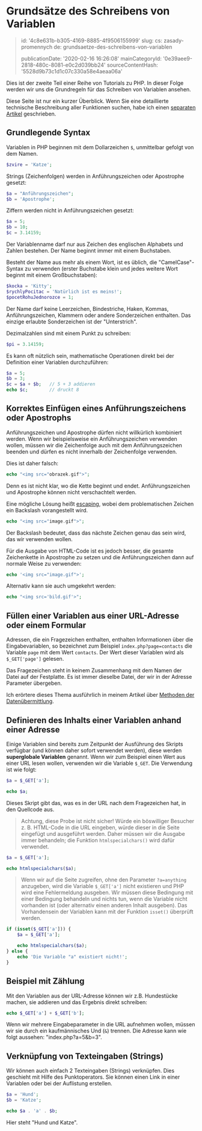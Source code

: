 Grundsätze des Schreibens von Variablen
=======================================

> id: '4c8e631b-b305-4169-8885-4f9506155999'
> slug:
> 	cs: zasady-promennych
> 	de: grundsaetze-des-schreibens-von-variablen
> 
> publicationDate: '2020-02-16 16:26:08'
> mainCategoryId: '0e39aee9-2818-480c-8081-e0c2d039bb24'
> sourceContentHash: '5528d9b73c1d1c07c330a58e4aeaa06a'

Dies ist der zweite Teil einer Reihe von Tutorials zu PHP. In dieser Folge werden wir uns die Grundregeln für das Schreiben von Variablen ansehen.

Diese Seite ist nur ein kurzer Überblick. Wenn Sie eine detaillierte technische Beschreibung aller Funktionen suchen, habe ich einen <a href="/variable">separaten Artikel</a> geschrieben.

Grundlegende Syntax
--------------------------

Variablen in PHP beginnen mit dem Dollarzeichen `$`, unmittelbar gefolgt von dem Namen.

```php
$zvire = 'Katze';
```

Strings (Zeichenfolgen) werden in Anführungszeichen oder Apostrophe gesetzt:

```php
$a = "Anführungszeichen";
$b = 'Apostrophe';
```

Ziffern werden nicht in Anführungszeichen gesetzt:

```php
$a = 5;
$b = 10;
$c = 3.14159;
```

Der Variablenname darf nur aus Zeichen des englischen Alphabets und Zahlen bestehen. Der Name beginnt immer mit einem Buchstaben.

Besteht der Name aus mehr als einem Wort, ist es üblich, die "CamelCase"-Syntax zu verwenden (erster Buchstabe klein und jedes weitere Wort beginnt mit einem Großbuchstaben):

```php
$kocka = 'Kitty';
$rychlyPocitac = 'Natürlich ist es meins!';
$pocetRohuJednorozce = 1;
```

Der Name darf keine Leerzeichen, Bindestriche, Haken, Kommas, Anführungszeichen, Klammern oder andere Sonderzeichen enthalten. Das einzige erlaubte Sonderzeichen ist der "Unterstrich".

Dezimalzahlen sind mit einem Punkt zu schreiben:

```php
$pi = 3.14159;
```

Es kann oft nützlich sein, mathematische Operationen direkt bei der Definition einer Variablen durchzuführen:

```php
$a = 5;
$b = 3;
$c = $a + $b;	// 5 + 3 addieren
echo $c;		// druckt 8
```

Korrektes Einfügen eines Anführungszeichens oder Apostrophs
--------------------------

Anführungszeichen und Apostrophe dürfen nicht willkürlich kombiniert werden. Wenn wir beispielsweise ein Anführungszeichen verwenden wollen, müssen wir die Zeichenfolge auch mit dem Anführungszeichen beenden und dürfen es nicht innerhalb der Zeichenfolge verwenden.

Dies ist daher falsch:

```php
echo "<img src="obrazek.gif">";
```

Denn es ist nicht klar, wo die Kette beginnt und endet. Anführungszeichen und Apostrophe können nicht verschachtelt werden.

Eine mögliche Lösung heißt <a href="/escapovani">escaping</a>, wobei dem problematischen Zeichen ein Backslash vorangestellt wird.

```php
echo "<img src="image.gif">";
```

Der Backslash bedeutet, dass das nächste Zeichen genau das sein wird, das wir verwenden wollen.

Für die Ausgabe von HTML-Code ist es jedoch besser, die gesamte Zeichenkette in Apostrophe zu setzen und die Anführungszeichen dann auf normale Weise zu verwenden:

```php
echo '<img src="image.gif">';
```

Alternativ kann sie auch umgekehrt werden:

```php
echo "<img src='bild.gif'>";
```

Füllen einer Variablen aus einer URL-Adresse oder einem Formular
--------------------------

Adressen, die ein Fragezeichen enthalten, enthalten Informationen über die Eingabevariablen, so bezeichnet zum Beispiel `index.php?page=contacts` die Variable `page` mit dem Wert `contacts`. Der Wert dieser Variablen wird als `$_GET['page']` gelesen.

Das Fragezeichen steht in keinem Zusammenhang mit dem Namen der Datei auf der Festplatte. Es ist immer dieselbe Datei, der wir in der Adresse Parameter übergeben.

Ich erörtere dieses Thema ausführlich in meinem Artikel über <a href="/methods-odesilani-dat">Methoden der Datenübermittlung</a>.

Definieren des Inhalts einer Variablen anhand einer Adresse
--------------------------

Einige Variablen sind bereits zum Zeitpunkt der Ausführung des Skripts verfügbar (und können daher sofort verwendet werden), diese werden **superglobale Variablen** genannt. Wenn wir zum Beispiel einen Wert aus einer URL lesen wollen, verwenden wir die Variable `$_GET`.
Die Verwendung ist wie folgt:

```php
$a = $_GET['a'];

echo $a;
```

Dieses Skript gibt das, was es in der URL nach dem Fragezeichen hat, in den Quellcode aus.

> Achtung, diese Probe ist nicht sicher! Würde ein böswilliger Besucher z. B. HTML-Code in die URL eingeben, würde dieser in die Seite eingefügt und ausgeführt werden. Daher müssen wir die Ausgabe immer behandeln; die Funktion `htmlspecialchars()` wird dafür verwendet.

```php
$a = $_GET['a'];

echo htmlspecialchars($a);
```

> Wenn wir auf die Seite zugreifen, ohne den Parameter `?a=anything` anzugeben, wird die Variable `$_GET['a']` nicht existieren und PHP wird eine Fehlermeldung ausgeben. Wir müssen diese Bedingung mit einer Bedingung behandeln und nichts tun, wenn die Variable nicht vorhanden ist (oder alternativ einen anderen Inhalt ausgeben). Das Vorhandensein der Variablen kann mit der Funktion `isset()` überprüft werden.

```php
if (isset($_GET['a'])) {
    $a = $_GET['a'];

    echo htmlspecialchars($a);
} else {
    echo 'Die Variable "a" existiert nicht!';
}
```

Beispiel mit Zählung
--------------------------

Mit den Variablen aus der URL-Adresse können wir z.B. Hundestücke machen, sie addieren und das Ergebnis direkt schreiben:

```php
echo $_GET['a'] + $_GET['b'];
```

Wenn wir mehrere Eingabeparameter in die URL aufnehmen wollen, müssen wir sie durch ein kaufmännisches Und (`&`) trennen. Die Adresse kann wie folgt aussehen: "index.php?a=5&b=3".

Verknüpfung von Texteingaben (Strings)
--------------------------

Wir können auch einfach 2 Texteingaben (Strings) verknüpfen. Dies geschieht mit Hilfe des Punktoperators. Sie können einen Link in einer Variablen oder bei der Auflistung erstellen.

```php
$a = 'Hund';
$b = 'Katze';

echo $a . 'a' . $b;
```

Hier steht "Hund und Katze".
